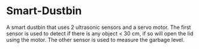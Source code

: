 # Smart-Dustbin
A smart dustbin that uses 2 ultrasonic sensors and a servo motor. The first sensor is used to detect if there is any object &lt; 30 cm, if so will open the lid using the motor.  The other sensor is used to measure the garbage level.
